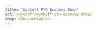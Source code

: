 ```yaml
---
title: "Wyckoff PTO Economy Shop"
url: /wyckoff/wyckoff-pto-economy-shop/
shop: Gebrauchtwaren
---
```

